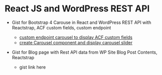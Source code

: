 # React JS and WordPress REST API

- Gist for Bootstrap 4 Carouse in React and WordPress REST API with Reactstrap, ACF custom fields, custom endpoint
  - [custom endpoint carousel to display ACF custom fields](https://gist.github.com/jun20/694d8b90d2ba4acd7983a9b2c91b5a2a)
  - [create Carousel component and display carousel slider](https://gist.github.com/jun20/110e3d1e7aa67c5c330bc0effc9cb1dc)

- Gist for Blog page with Rest API data from WP Site Blog Post Contents, Reactstrap
  - gist link here
